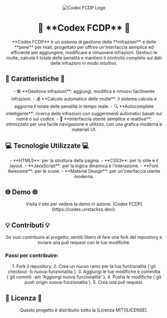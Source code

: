 <p align="center">
  <img src="https://i.imgur.com/DJtVQIW.png" alt="Codex FCDP Logo"/>
</p>

<h1 align="center">🚨 **Codex FCDP** 🚨</h1>

<p align="center">
  **Codex FCDP** è un sistema di gestione delle **infrazioni** e delle **pene** per reati, progettato per offrire un'interfaccia semplice ed efficiente per aggiungere, modificare e rimuovere infrazioni. Gestisci le multe, calcola il totale delle penalità e mantieni il controllo completo sui dati delle infrazioni in modo intuitivo.
</p>

## 🌟 Caratteristiche 🌟

<p align="center">
  - 🛠 **Gestione infrazioni**: aggiungi, modifica e rimuovi facilmente infrazioni.  
  - 💰 **Calcolo automatico delle multe**: il sistema calcola e aggiorna il totale delle penalità in tempo reale.  
  - 🔍 **Autocomplete intelligente**: ricerca delle infrazioni con suggerimenti automatici basati sul nome o sul codice.  
  - 📱 **Interfaccia utente semplice e reattiva**: ottimizzato per una facile navigazione e utilizzo, con una grafica moderna e materiali UI.
</p>

## 💻 Tecnologie Utilizzate 💻

<p align="center">
  - **HTML5**: per la struttura della pagina.  
  - **CSS3**: per lo stile e il layout.  
  - **JavaScript**: per la logica dinamica e l'interazione.  
  - **Font Awesome**: per le icone.  
  - **Material Design**: per un'interfaccia utente moderna.
</p>

## 🌐 Demo 🌐

<p align="center">
  Visita il sito per vedere la demo in azione: [Codex FCDP](https://codex.unstackss.dev/).
</p>

## 💡 Contributi 💡

<p align="center">
  Se vuoi contribuire al progetto, sentiti libero di fare una fork del repository e inviare una pull request con le tue modifiche.
</p>

### Passi per contribuire:

<p align="center">
  1. Fork il repository.  
  2. Crea un nuovo ramo per la tua funzionalità (`git checkout -b nuova-funzionalita`).  
  3. Aggiungi le tue modifiche e committa (`git commit -am 'Aggiungi nuova funzionalità'`).  
  4. Pusha le modifiche (`git push origin nuova-funzionalita`).  
  5. Crea una pull request.
</p>

## 📄 Licenza 📄

<p align="center">
  Questo progetto è distribuito sotto la [Licenza MIT](LICENSE).
</p>
</p>